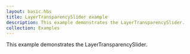 ```yaml
---
layout: basic.hbs
title: LayerTransparencySlider example
description: This example demonstrates the LayerTransparencySlider.
collection: Examples
---
```


This example demonstrates the LayerTransparencySlider.
